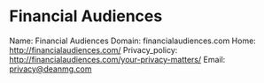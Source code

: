 
# Financial Audiences

Name: Financial Audiences
Domain: financialaudiences.com
Home: http://financialaudiences.com/
Privacy_policy: http://financialaudiences.com/your-privacy-matters/
Email: privacy@deanmg.com
